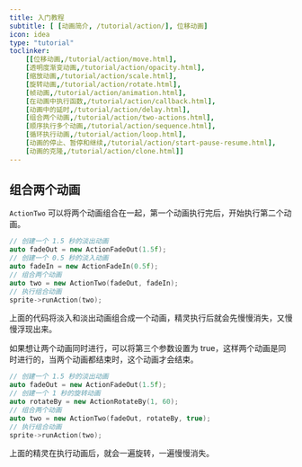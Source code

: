 ```yaml
---
title: 入门教程
subtitle: [ [动画简介, /tutorial/action/], 位移动画]
icon: idea
type: "tutorial"
toclinker: 
    [[位移动画,/tutorial/action/move.html],
    [透明度渐变动画,/tutorial/action/opacity.html],
    [缩放动画,/tutorial/action/scale.html],
    [旋转动画,/tutorial/action/rotate.html],
    [帧动画,/tutorial/action/animation.html],
    [在动画中执行函数,/tutorial/action/callback.html],
    [动画中的延时,/tutorial/action/delay.html],
    [组合两个动画,/tutorial/action/two-actions.html],
    [顺序执行多个动画,/tutorial/action/sequence.html],
    [循环执行动画,/tutorial/action/loop.html],
    [动画的停止、暂停和继续,/tutorial/action/start-pause-resume.html],
    [动画的克隆,/tutorial/action/clone.html]]
---
```

## 组合两个动画

`ActionTwo` 可以将两个动画组合在一起，第一个动画执行完后，开始执行第二个动画。

```cpp
// 创建一个 1.5 秒的淡出动画
auto fadeOut = new ActionFadeOut(1.5f);
// 创建一个 0.5 秒的淡入动画
auto fadeIn = new ActionFadeIn(0.5f);
// 组合两个动画
auto two = new ActionTwo(fadeOut, fadeIn);
// 执行组合动画
sprite->runAction(two);
```

上面的代码将淡入和淡出动画组合成一个动画，精灵执行后就会先慢慢消失，又慢慢浮现出来。

如果想让两个动画同时进行，可以将第三个参数设置为 true，这样两个动画是同时进行的，当两个动画都结束时，这个动画才会结束。

```cpp
// 创建一个 1.5 秒的淡出动画
auto fadeOut = new ActionFadeOut(1.5f);
// 创建一个 1 秒的旋转动画
auto rotateBy = new ActionRotateBy(1, 60);
// 组合两个动画
auto two = new ActionTwo(fadeOut, rotateBy, true);
// 执行组合动画
sprite->runAction(two);
```

上面的精灵在执行动画后，就会一遍旋转，一遍慢慢消失。